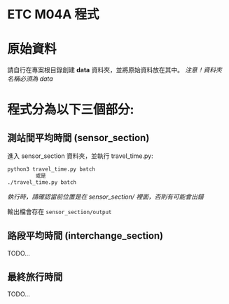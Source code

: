 # ETC M04A 程式

# 原始資料
請自行在專案根目錄創建 **data** 資料夾，並將原始資料放在其中。
*注意！資料夾名稱必須為 data*


# 程式分為以下三個部分:

## 測站間平均時間 (sensor_section)
進入 sensor_section 資料夾，並執行 travel_time.py:
```sh
python3 travel_time.py batch
         或是
./travel_time.py batch
```
*執行時，請確認當前位置是在 sensor_section/ 裡面，否則有可能會出錯*

輸出檔會存在 `sensor_section/output`

## 路段平均時間 (interchange_section)
TODO...

## 最終旅行時間
TODO...
